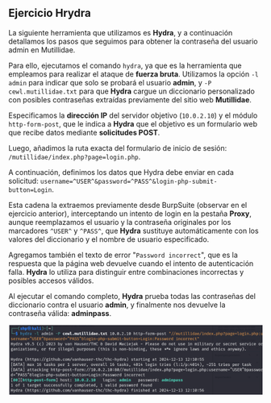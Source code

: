 <h2>Ejercicio Hrydra</h2>

La siguiente herramienta que utilizamos es **Hydra**, y a continuación detallamos los pasos que seguimos para obtener la contraseña del usuario admin en Mutillidae.

Para ello, ejecutamos el comando `hydra`, ya que es la herramienta que empleamos para realizar el ataque de **fuerza bruta**. Utilizamos la opción `-l admin` para indicar que solo se probará el usuario **admin**, y `-P cewl.mutillidae.txt` para que **Hydra** cargue un diccionario personalizado con posibles contraseñas extraídas previamente del sitio web **Mutillidae**.

Especificamos la **dirección IP** del servidor objetivo (`10.0.2.10`) y el módulo `http-form-post`, que le indica a **Hydra** que el objetivo es un formulario web que recibe datos mediante **solicitudes POST**.

Luego, añadimos la ruta exacta del formulario de inicio de sesión: `/mutillidae/index.php?page=login.php`.

A continuación, definimos los datos que Hydra debe enviar en cada solicitud: `username=^USER^&password=^PASS^&login-php-submit-button=Login`.

Esta cadena la extraemos previamente desde BurpSuite (observar en el ejercicio anterior), interceptando un intento de login en la pestaña **Proxy**, aunque reemplazamos el usuario y la contraseña originales por los marcadores `^USER^` y `^PASS^`, que **Hydra** sustituye automáticamente con los valores del diccionario y el nombre de usuario especificado.

Agregamos también el texto de error "`Password incorrect`", que es la respuesta que la página web devuelve cuando el intento de autenticación falla. **Hydra** lo utiliza para distinguir entre combinaciones incorrectas y posibles accesos válidos.

Al ejecutar el comando completo, **Hydra** prueba todas las contraseñas del diccionario contra el usuario **admin**, y finalmente nos devuelve la contraseña válida: **adminpass**.

 <img src="src/hydra.png" alt="hydra" width="600" />
